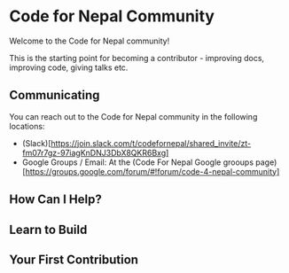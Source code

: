 # Code for Nepal Community

Welcome to the Code for Nepal community!

This is the starting point for becoming a contributor - improving docs, improving code, giving talks etc.

## Communicating
You can reach out to the Code for Nepal community in the following locations:
  - (Slack)[https://join.slack.com/t/codefornepal/shared_invite/zt-fm07r7gz-97iagKnDNJ3DbX8QKR6Bxg]
  - Google Groups / Email: At the (Code For Nepal Google grooups page)[https://groups.google.com/forum/#!forum/code-4-nepal-community]

## How Can I Help?

## Learn to Build

## Your First Contribution

